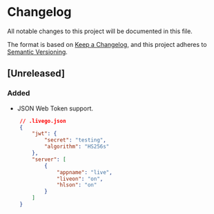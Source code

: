 # Changelog
All notable changes to this project will be documented in this file.

The format is based on [Keep a Changelog](https://keepachangelog.com/en/1.0.0/),
and this project adheres to [Semantic Versioning](https://semver.org/spec/v2.0.0.html).

## [Unreleased]

### Added
- JSON Web Token support.
``` json 
    // .livego.json
    {
        "jwt": {
            "secret": "testing",
            "algorithm": "HS256s"
        },
        "server": [
            {
                "appname": "live",
                "liveon": "on",
                "hlson": "on"
            }
        ]
    }
```
